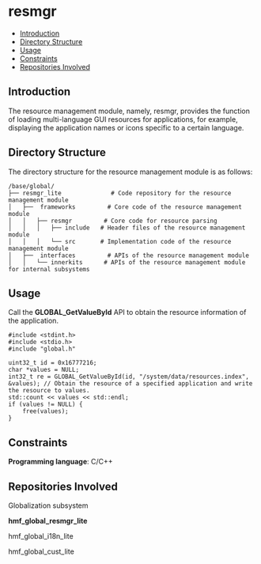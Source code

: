 # resmgr<a name="EN-US_TOPIC_0000001073289170"></a>

-   [Introduction](#section11660541593)
-   [Directory Structure](#section1844145112017)
-   [Usage](#section17235135618274)
-   [Constraints](#section568761318105)
-   [Repositories Involved](#section15583142420413)

## Introduction<a name="section11660541593"></a>

The resource management module, namely, resmgr, provides the function of loading multi-language GUI resources for applications, for example, displaying the application names or icons specific to a certain language.

## Directory Structure<a name="section1844145112017"></a>

The directory structure for the resource management module is as follows:

```
/base/global/
├── resmgr_lite              # Code repository for the resource management module
│   ├──  frameworks         # Core code of the resource management module
│   │   ├── resmgr         # Core code for resource parsing
│   │   │   ├── include   # Header files of the resource management module
│   │   │   └── src       # Implementation code of the resource management module
│   ├──  interfaces         # APIs of the resource management module
│   │   └── innerkits      # APIs of the resource management module for internal subsystems
```

## Usage<a name="section17235135618274"></a>

Call the  **GLOBAL\_GetValueById**  API to obtain the resource information of the application.

```
#include <stdint.h>
#include <stdio.h>
#include "global.h"

uint32_t id = 0x16777216;
char *values = NULL;
int32_t re = GLOBAL_GetValueById(id, "/system/data/resources.index", &values); // Obtain the resource of a specified application and write the resource to values.
std::count << values << std::endl;
if (values != NULL) {
    free(values);
}
```

## Constraints<a name="section568761318105"></a>

**Programming language**: C/C++

## Repositories Involved<a name="section15583142420413"></a>

Globalization subsystem

**hmf\_global\_resmgr\_lite**

hmf\_global\_i18n\_lite

hmf\_global\_cust\_lite

